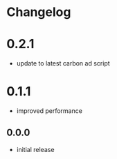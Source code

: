 # Changelog

# 0.2.1
- update to latest carbon ad script

# 0.1.1
- improved performance

## 0.0.0
- initial release